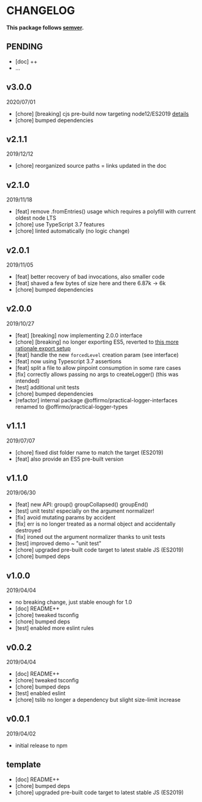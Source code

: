 # CHANGELOG
**This package follows [semver](https://semver.org/).**

## PENDING
* [doc] ++
* ...

## v3.0.0
2020/07/01
* [chore] [breaking] cjs pre-build now targeting node12/ES2019 [details](../../CONTRIBUTING/module-exports.md)
* [chore] bumped dependencies

## v2.1.1
2019/12/12
* [chore] reorganized source paths = links updated in the doc

## v2.1.0
2019/11/18
* [feat] remove .fromEntries() usage which requires a polyfill with current oldest node LTS
* [chore] use TypeScript 3.7 features
* [chore] linted automatically (no logic change)

## v2.0.1
2019/11/05
* [feat] better recovery of bad invocations, also smaller code
* [feat] shaved a few bytes of size here and there 6.87k -> 6k
* [chore] bumped dependencies

## v2.0.0
2019/10/27
* [feat] [breaking] now implementing 2.0.0 interface
* [chore] [breaking] no longer exporting ES5, reverted to [this more rationale export setup](../../CONTRIBUTING/module-exports.md)
* [feat] handle the new `forcedLevel` creation param (see interface)
* [feat] now using Typescript 3.7 assertions
* [feat] split a file to allow pinpoint consumption in some rare cases
* [fix] correctly allows passing no args to createLogger() (this was intended)
* [test] additional unit tests
* [chore] bumped dependencies
* [refactor] internal package @offirmo/practical-logger-interfaces renamed to @offirmo/practical-logger-types

## v1.1.1
2019/07/07
* [chore] fixed dist folder name to match the target (ES2019)
* [feat] also provide an ES5 pre-built version

## v1.1.0
2019/06/30
* [feat] new API: group() groupCollapsed() groupEnd()
* [test] unit tests! especially on the argument normalizer!
* [fix] avoid mutating params by accident
* [fix] err is no longer treated as a normal object and accidentally destroyed
* [fix] ironed out the argument normalizer thanks to unit tests
* [test] improved demo ~ "unit test"
* [chore] upgraded pre-built code target to latest stable JS (ES2019)
* [chore] bumped deps

## v1.0.0
2019/04/04
* no breaking change, just stable enough for 1.0
* [doc] README++
* [chore] tweaked tsconfig
* [chore] bumped deps
* [test] enabled more eslint rules

## v0.0.2
2019/04/04
* [doc] README++
* [chore] tweaked tsconfig
* [chore] bumped deps
* [test] enabled eslint
* [chore] tslib no longer a dependency but slight size-limit increase

## v0.0.1
2019/04/02
* initial release to npm

## template
* [doc] README++
* [chore] bumped deps
* [chore] upgraded pre-built code target to latest stable JS (ES2019)
